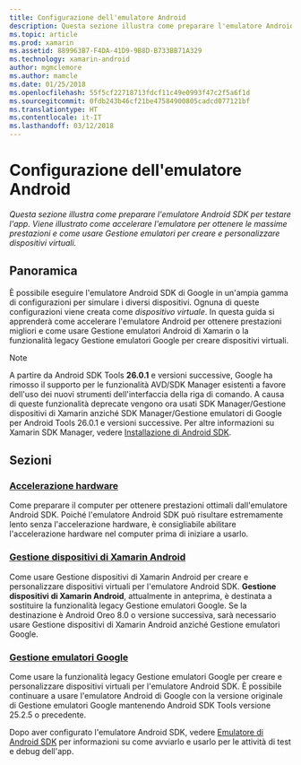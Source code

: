 ```yaml
---
title: Configurazione dell'emulatore Android
description: Questa sezione illustra come preparare l'emulatore Android SDK per testare l'app. Viene illustrato come accelerare l'emulatore per ottenere le massime prestazioni e come usare Gestione emulatori per creare e personalizzare dispositivi virtuali.
ms.topic: article
ms.prod: xamarin
ms.assetid: 889963B7-F4DA-41D9-9B8D-B733BB71A329
ms.technology: xamarin-android
author: mgmclemore
ms.author: mamcle
ms.date: 01/25/2018
ms.openlocfilehash: 55f5cf22718713fdcf11c49e0993f47c2f5a6f1d
ms.sourcegitcommit: 0fdb243b46cf21be47584900805cadcd077121bf
ms.translationtype: HT
ms.contentlocale: it-IT
ms.lasthandoff: 03/12/2018
---
```

# <a name="android-emulator-setup"></a>Configurazione dell'emulatore Android

_Questa sezione illustra come preparare l'emulatore Android SDK per testare l'app. Viene illustrato come accelerare l'emulatore per ottenere le massime prestazioni e come usare Gestione emulatori per creare e personalizzare dispositivi virtuali._


## <a name="overview"></a>Panoramica

È possibile eseguire l'emulatore Android SDK di Google in un'ampia gamma di configurazioni per simulare i diversi dispositivi. Ognuna di queste configurazioni viene creata come _dispositivo virtuale_. In questa guida si apprenderà come accelerare l'emulatore Android per ottenere prestazioni migliori e come usare Gestione emulatori Android di Xamarin o la funzionalità legacy Gestione emulatori Google per creare dispositivi virtuali.


> [!NOTE]
> A partire da Android SDK Tools **26.0.1** e versioni successive, Google ha rimosso il supporto per le funzionalità AVD/SDK Manager esistenti a favore dell'uso dei nuovi strumenti dell'interfaccia della riga di comando. A causa di queste funzionalità deprecate vengono ora usati SDK Manager/Gestione dispositivi di Xamarin anziché SDK Manager/Gestione emulatori di Google per Android Tools 26.0.1 e versioni successive. Per altre informazioni su Xamarin SDK Manager, vedere [Installazione di Android SDK](~/android/get-started/installation/android-sdk.md).


## <a name="sections"></a>Sezioni

### <a name="hardware-accelerationandroidget-startedinstallationandroid-emulatorhardware-accelerationmd"></a>[Accelerazione hardware](~/android/get-started/installation/android-emulator/hardware-acceleration.md)

Come preparare il computer per ottenere prestazioni ottimali dall'emulatore Android SDK. Poiché l'emulatore Android SDK può risultare estremamente lento senza l'accelerazione hardware, è consigliabile abilitare l'accelerazione hardware nel computer prima di iniziare a usarlo.

### <a name="xamarin-android-device-managerandroidget-startedinstallationandroid-emulatorxamarin-device-managermd"></a>[Gestione dispositivi di Xamarin Android](~/android/get-started/installation/android-emulator/xamarin-device-manager.md)

Come usare Gestione dispositivi di Xamarin Android per creare e personalizzare dispositivi virtuali per l'emulatore Android SDK. **Gestione dispositivi di Xamarin Android**, attualmente in anteprima, è destinata a sostituire la funzionalità legacy Gestione emulatori Google. Se la destinazione è Android Oreo 8.0 o versione successiva, sarà necessario usare Gestione dispositivi di Xamarin Android anziché Gestione emulatori Google.

### <a name="google-emulator-managerandroidget-startedinstallationandroid-emulatorgoogle-emulator-managermd"></a>[Gestione emulatori Google](~/android/get-started/installation/android-emulator/google-emulator-manager.md)

Come usare la funzionalità legacy Gestione emulatori Google per creare e personalizzare dispositivi virtuali per l'emulatore Android SDK. È possibile continuare a usare l'emulatore Android di Google con la versione originale di Gestione emulatori Google mantenendo Android SDK Tools versione 25.2.5 o precedente.

Dopo aver configurato l'emulatore Android SDK, vedere [Emulatore di Android SDK](~/android/deploy-test/debugging/android-sdk-emulator/index.md) per informazioni su come avviarlo e usarlo per le attività di test e debug dell'app.
